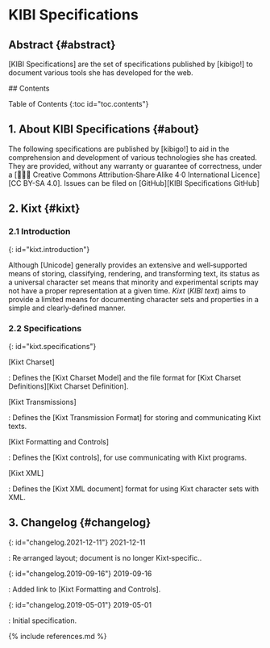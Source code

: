 # KIBI Specifications

## Abstract {#abstract}

[KIBI Specifications] are the set of specifications published by [kibigo!] to document various tools she has developed for the web.

<nav id="toc" markdown="block">
##  Contents

+ Table of Contents
{:toc id="toc.contents"}
</nav>

## 1. About KIBI Specifications {#about}

The following specifications are published by [kibigo!] to aid in the comprehension and development of various technologies she has created.
They are provided, without any warranty or guarantee of correctness, under a [🅭🅯🄎 Creative Commons Attribution‐Share·Alike 4·0 International Licence][CC BY-SA 4.0].
Issues can be filed on [GitHub][KIBI Specifications GitHub]

##  2. Kixt  {#kixt}

### 2.1 Introduction
{: id="kixt.introduction"}

Although [Unicode] generally provides an extensive and well‐supported means of storing, classifying, rendering, and transforming text, its status as a universal character set means that minority and experimental scripts may not have a proper representation at a given time.
<dfn id="dfn.Kixt">Kixt</dfn> (<i>KIBI text</i>) aims to provide a limited means for documenting character sets and properties in a simple and clearly‐defined manner.

### 2.2 Specifications
{: id="kixt.specifications"}

[Kixt Charset]

: Defines the [Kixt Charset Model] and the file format for [Kixt Charset Definitions][Kixt Charset Definition].

[Kixt Transmissions]

: Defines the [Kixt Transmission Format] for storing and communicating Kixt texts.

[Kixt Formatting and Controls]

: Defines the [Kixt controls], for use communicating with Kixt programs.

[Kixt XML]

: Defines the [Kixt XML document] format for using Kixt character sets with XML.

## 3. Changelog {#changelog}

{: id="changelog.2021-12-11"} <time>2021-12-11</time>

: Re·arranged layout; document is no longer Kixt‐specific..

{: id="changelog.2019-09-16"} <time>2019-09-16</time>

: Added link to [Kixt Formatting and Controls].

{: id="changelog.2019-05-01"} <time>2019-05-01</time>

: Initial specification.

{% include references.md %}
